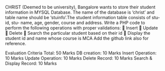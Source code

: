 CHRIST (Deemed to be university), Bangalore wants to store their student
information in MYSQL Database. The name of the database is ‘christ’ and table
name should be ‘stuinfo’.The student information table consists of stu-id, stu-
name, age, gender, course and address.
Write a PHP code to perform the following operations with proper validations:
 Insert
 Update
 Delete
 Search the particular student based on their id
 Display the student id and name whose course is MCA
Add the github link also for reference.

Evaluation Criteria Total: 50 Marks
DB creation: 10 Marks
Insert Operation: 10 Marks
Update Operation: 10 Marks
Delete Record: 10 Marks
Search &amp; Display Record: 10 Marks